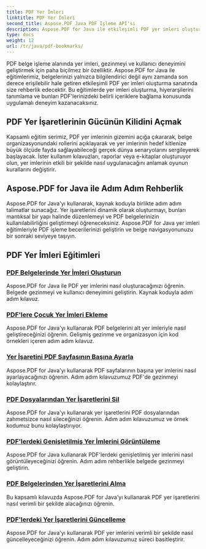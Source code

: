 ```yaml
---
title: PDF Yer İmleri
linktitle: PDF Yer İmleri
second_title: Aspose.PDF Java PDF İşleme API'si
description: Aspose.PDF for Java ile etkileşimli PDF yer imleri oluşturmayı öğrenin. Belgede gezinmeyi ve kullanıcı deneyimini geliştirin.
type: docs
weight: 12
url: /tr/java/pdf-bookmarks/
---
```


PDF belge işleme alanında yer imleri, gezinmeyi ve kullanıcı deneyimini geliştirmek için paha biçilmez bir özelliktir. Aspose.PDF for Java ile eğitimlerimiz, belgelerinizi yalnızca bilgilendirici değil aynı zamanda son derece erişilebilir hale getiren etkileşimli PDF yer imleri oluşturma sanatında size rehberlik edecektir. Bu eğitimlerde yer imleri oluşturma, hiyerarşilerini tanımlama ve bunları PDF'lerinizdeki belirli içeriklere bağlama konusunda uygulamalı deneyim kazanacaksınız.

## PDF Yer İşaretlerinin Gücünün Kilidini Açmak

Kapsamlı eğitim serimiz, PDF yer imlerinin gizemini açığa çıkararak, belge organizasyonundaki rollerini açıklayarak ve yer imlerinin hedef kitlenize büyük ölçüde fayda sağlayabileceği gerçek dünya senaryolarını sergileyerek başlayacak. İster kullanım kılavuzları, raporlar veya e-kitaplar oluşturuyor olun, yer imlerinin etkili bir şekilde nasıl uygulanacağını anlamak oyunun kurallarını değiştirir.

## Aspose.PDF for Java ile Adım Adım Rehberlik

Aspose.PDF for Java'yı kullanarak, kaynak koduyla birlikte adım adım talimatlar sunacağız. Yer işaretlerini dinamik olarak oluşturmayı, bunları mantıksal bir yapı halinde düzenlemeyi ve PDF belgelerinizin kullanılabilirliğini geliştirmeyi öğreneceksiniz. Aspose.PDF for Java yer imleri eğitimleriyle PDF işleme becerilerinizi geliştirin ve belge navigasyonunuzu bir sonraki seviyeye taşıyın.
## PDF Yer İmleri Eğitimleri
### [PDF Belgelerinde Yer İmleri Oluşturun](./create-bookmarks-pdf-documents/)
Aspose.PDF for Java ile PDF yer imlerini nasıl oluşturacağınızı öğrenin. Belgede gezinmeyi ve kullanıcı deneyimini geliştirin. Kaynak koduyla adım adım kılavuz.
### [PDF'lere Çocuk Yer İmleri Ekleme](./add-child-bookmarks-pdfs/)
Aspose.PDF for Java'yı kullanarak PDF belgelerini alt yer imleriyle nasıl geliştireceğinizi öğrenin. Gelişmiş gezinme ve organizasyon için kod örnekleri içeren adım adım kılavuz.
### [Yer İşaretini PDF Sayfasının Başına Ayarla](./set-bookmark-start-pdf-page/)
Aspose.PDF for Java'yı kullanarak PDF sayfalarının başına yer imlerini nasıl ayarlayacağınızı öğrenin. Adım adım kılavuzumuz PDF'de gezinmeyi kolaylaştırır.
### [PDF Dosyalarından Yer İşaretlerini Sil](./delete-bookmarks-pdf-files/)
Aspose.PDF for Java'yı kullanarak yer işaretlerini PDF dosyalarından zahmetsizce nasıl sileceğinizi öğrenin. Adım adım kılavuzumuz ve örnek kodumuz bunu kolaylaştırıyor.
### [PDF'lerdeki Genişletilmiş Yer İmlerini Görüntüleme](./view-expanded-bookmarks-pdfs/)
Aspose.PDF for Java kullanarak PDF'lerdeki genişletilmiş yer imlerini nasıl görüntüleyeceğinizi öğrenin. Adım adım rehberlikle belgede gezinmeyi geliştirin.
### [PDF Belgelerinden Yer İşaretlerini Alma](./retrieve-bookmarks-pdf-documents/)
Bu kapsamlı kılavuzda Aspose.PDF for Java'yı kullanarak PDF yer işaretlerini nasıl verimli bir şekilde alacağınızı öğrenin.
### [PDF'lerdeki Yer İşaretlerini Güncelleme](./update-bookmarks-pdfs/)
Aspose.PDF for Java'yı kullanarak PDF yer imlerini verimli bir şekilde nasıl güncelleyeceğinizi öğrenin. Adım adım kılavuzumuz süreci basitleştirir.